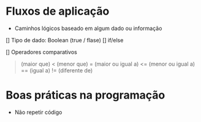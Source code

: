 # Fluxos de aplicação

- Caminhos lógicos baseado em algum dado ou informação

[] Tipo de dado: Boolean (true / flase)
[] if/else

[] Operadores comparativos

> (maior que)
> < (menor que)
> = (maior ou igual a)
> <= (menor ou igual a)
> == (igual a)
> != (diferente de)

# Boas práticas na programação

- Não repetir código
